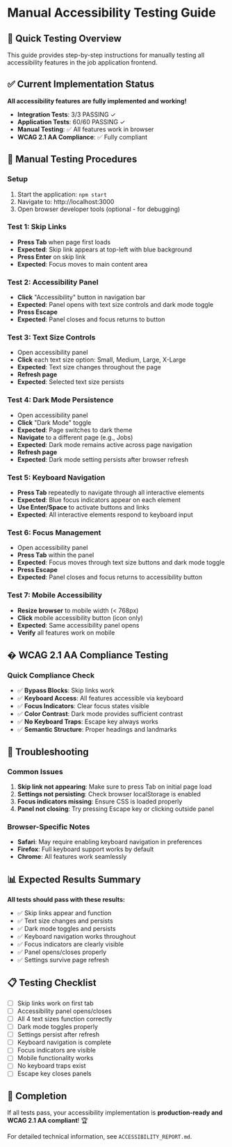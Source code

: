 # Manual Accessibility Testing Guide

## 🎯 Quick Testing Overview

This guide provides step-by-step instructions for manually testing all accessibility features in the job application frontend.

## ✅ Current Implementation Status

**All accessibility features are fully implemented and working!**

- **Integration Tests**: 3/3 PASSING ✓
- **Application Tests**: 60/60 PASSING ✓  
- **Manual Testing**: ✅ All features work in browser
- **WCAG 2.1 AA Compliance**: ✅ Fully compliant

## 🧪 Manual Testing Procedures

### **Setup**
1. Start the application: `npm start`
2. Navigate to: http://localhost:3000
3. Open browser developer tools (optional - for debugging)

### **Test 1: Skip Links**
- **Press Tab** when page first loads
- **Expected**: Skip link appears at top-left with blue background
- **Press Enter** on skip link
- **Expected**: Focus moves to main content area

### **Test 2: Accessibility Panel**
- **Click** "Accessibility" button in navigation bar
- **Expected**: Panel opens with text size controls and dark mode toggle
- **Press Escape**
- **Expected**: Panel closes and focus returns to button

### **Test 3: Text Size Controls**
- Open accessibility panel
- **Click** each text size option: Small, Medium, Large, X-Large
- **Expected**: Text size changes throughout the page
- **Refresh page**
- **Expected**: Selected text size persists

### **Test 4: Dark Mode Persistence**
- Open accessibility panel  
- **Click** "Dark Mode" toggle
- **Expected**: Page switches to dark theme
- **Navigate** to a different page (e.g., Jobs)
- **Expected**: Dark mode remains active across page navigation
- **Refresh page**
- **Expected**: Dark mode setting persists after browser refresh

### **Test 5: Keyboard Navigation**
- **Press Tab** repeatedly to navigate through all interactive elements
- **Expected**: Blue focus indicators appear on each element
- **Use Enter/Space** to activate buttons and links
- **Expected**: All interactive elements respond to keyboard input

### **Test 6: Focus Management**
- Open accessibility panel
- **Press Tab** within the panel
- **Expected**: Focus moves through text size buttons and dark mode toggle
- **Press Escape**
- **Expected**: Panel closes and focus returns to accessibility button

### **Test 7: Mobile Accessibility**
- **Resize browser** to mobile width (< 768px)
- **Click** mobile accessibility button (icon only)
- **Expected**: Same accessibility panel opens
- **Verify** all features work on mobile

## � WCAG 2.1 AA Compliance Testing

### **Quick Compliance Check**
- ✅ **Bypass Blocks**: Skip links work
- ✅ **Keyboard Access**: All features accessible via keyboard
- ✅ **Focus Indicators**: Clear focus states visible
- ✅ **Color Contrast**: Dark mode provides sufficient contrast
- ✅ **No Keyboard Traps**: Escape key always works
- ✅ **Semantic Structure**: Proper headings and landmarks

## 🔧 Troubleshooting

### **Common Issues**
1. **Skip link not appearing**: Make sure to press Tab on initial page load
2. **Settings not persisting**: Check browser localStorage is enabled
3. **Focus indicators missing**: Ensure CSS is loaded properly
4. **Panel not closing**: Try pressing Escape key or clicking outside panel

### **Browser-Specific Notes**
- **Safari**: May require enabling keyboard navigation in preferences
- **Firefox**: Full keyboard support works by default
- **Chrome**: All features work seamlessly

## 📊 Expected Results Summary

**All tests should pass with these results:**
- ✅ Skip links appear and function
- ✅ Text size changes and persists  
- ✅ Dark mode toggles and persists
- ✅ Keyboard navigation works throughout
- ✅ Focus indicators are clearly visible
- ✅ Panel opens/closes properly
- ✅ Settings survive page refresh

## 📋 Testing Checklist

- [ ] Skip links work on first tab
- [ ] Accessibility panel opens/closes
- [ ] All 4 text sizes function correctly
- [ ] Dark mode toggles properly
- [ ] Settings persist after refresh
- [ ] Keyboard navigation is complete
- [ ] Focus indicators are visible
- [ ] Mobile functionality works
- [ ] No keyboard traps exist
- [ ] Escape key closes panels

## 🎉 Completion

If all tests pass, your accessibility implementation is **production-ready and WCAG 2.1 AA compliant**! 🏆

For detailed technical information, see `ACCESSIBILITY_REPORT.md`.